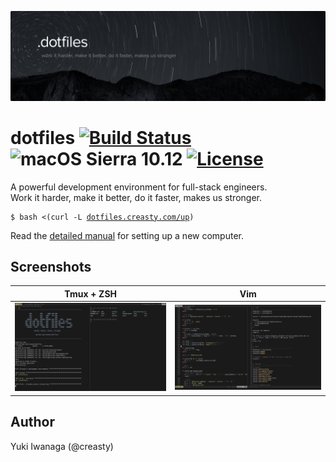 ![creasty's dotfiles](./docs/visual.jpg)

dotfiles [![Build Status](https://travis-ci.org/creasty/dotfiles.svg?branch=master)](https://travis-ci.org/creasty/dotfiles) ![macOS Sierra 10.12](https://img.shields.io/badge/platform-macOS%20Sierra%2010.12-lightgray.svg) [![License](https://img.shields.io/github/license/creasty/dotfiles.svg)](./LICENSE.txt)
========

A powerful development environment for full-stack engineers.  
Work it harder, make it better, do it faster, makes us stronger.

<pre><code>$ bash <(curl -L <a href="http://dotfiles.creasty.com/up">dotfiles.creasty.com/up</a>)</code></pre>

Read the [detailed manual](./docs/README.md) for setting up a new computer.


Screenshots
-----------

| Tmux + ZSH | Vim |
|---|---|
| ![](./docs/images/screenshots/tmux.png) | ![](./docs/images/screenshots/vim.png) |


Author
------

Yuki Iwanaga (@creasty)
